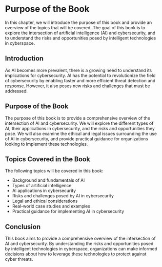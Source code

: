 Purpose of the Book
============================================

In this chapter, we will introduce the purpose of this book and provide an overview of the topics that will be covered. The goal of this book is to explore the intersection of artificial intelligence (AI) and cybersecurity, and to understand the risks and opportunities posed by intelligent technologies in cyberspace.

Introduction
------------

As AI becomes more prevalent, there is a growing need to understand its implications for cybersecurity. AI has the potential to revolutionize the field of cybersecurity by enabling faster and more efficient threat detection and response. However, it also poses new risks and challenges that must be addressed.

Purpose of the Book
-------------------

The purpose of this book is to provide a comprehensive overview of the intersection of AI and cybersecurity. We will explore the different types of AI, their applications in cybersecurity, and the risks and opportunities they pose. We will also examine the ethical and legal issues surrounding the use of AI in cybersecurity, and provide practical guidance for organizations looking to implement these technologies.

Topics Covered in the Book
--------------------------

The following topics will be covered in this book:

* Background and fundamentals of AI
* Types of artificial intelligence
* AI applications in cybersecurity
* Risks and challenges posed by AI in cybersecurity
* Legal and ethical considerations
* Real-world case studies and examples
* Practical guidance for implementing AI in cybersecurity

Conclusion
----------

This book aims to provide a comprehensive overview of the intersection of AI and cybersecurity. By understanding the risks and opportunities posed by intelligent technologies in cyberspace, organizations can make informed decisions about how to leverage these technologies to protect against cyber threats.
